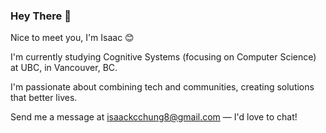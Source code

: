 ### Hey There 👋

Nice to meet you, I'm Isaac 😊

I'm currently studying Cognitive Systems (focusing on Computer Science) at UBC, in Vancouver, BC.

I'm passionate about combining tech and communities, creating solutions that better lives.

Send me a message at isaackcchung8@gmail.com — I'd love to chat!
